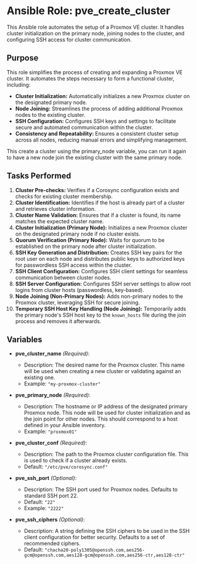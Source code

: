 # Ansible Role: pve_create_cluster

This Ansible role automates the setup of a Proxmox VE cluster. It handles cluster initialization on the primary node, joining nodes to the cluster, and configuring SSH access for cluster communication.

## Purpose

This role simplifies the process of creating and expanding a Proxmox VE cluster. It automates the steps necessary to form a functional cluster, including:

*   **Cluster Initialization:** Automatically initializes a new Proxmox cluster on the designated primary node.
*   **Node Joining:**  Streamlines the process of adding additional Proxmox nodes to the existing cluster.
*   **SSH Configuration:** Configures SSH keys and settings to facilitate secure and automated communication within the cluster.
*   **Consistency and Repeatability:** Ensures a consistent cluster setup across all nodes, reducing manual errors and simplifying management.

This create a cluster using the primary_node variable, you can run it again to have a new node join the existing cluster with the same primary node.

## Tasks Performed

1.  **Cluster Pre-checks:** Verifies if a Corosync configuration exists and checks for existing cluster membership.
2.  **Cluster Identification:** Identifies if the host is already part of a cluster and retrieves cluster information.
3.  **Cluster Name Validation:** Ensures that if a cluster is found, its name matches the expected cluster name.
4.  **Cluster Initialization (Primary Node):** Initializes a new Proxmox cluster on the designated primary node if no cluster exists.
5.  **Quorum Verification (Primary Node):** Waits for quorum to be established on the primary node after cluster initialization.
6.  **SSH Key Generation and Distribution:** Creates SSH key pairs for the root user on each node and distributes public keys to authorized keys for passwordless SSH access within the cluster.
7.  **SSH Client Configuration:** Configures SSH client settings for seamless communication between cluster nodes.
8.  **SSH Server Configuration:** Configures SSH server settings to allow root logins from cluster hosts (passwordless, key-based).
9.  **Node Joining (Non-Primary Nodes):** Adds non-primary nodes to the Proxmox cluster, leveraging SSH for secure joining.
10. **Temporary SSH Host Key Handling (Node Joining):** Temporarily adds the primary node's SSH host key to the `known_hosts` file during the join process and removes it afterwards.

## Variables

*   **pve\_cluster\_name** *(Required)*:
    *   Description: The desired name for the Proxmox cluster. This name will be used when creating a new cluster or validating against an existing one.
    *   Example: `"my-proxmox-cluster"`

*   **pve\_primary\_node** *(Required)*:
    *   Description: The hostname or IP address of the designated primary Proxmox node. This node will be used for cluster initialization and as the join point for other nodes. This should correspond to a host defined in your Ansible inventory.
    *   Example: `"proxmox01"`

*   **pve\_cluster\_conf** *(Required)*:
    *   Description: The path to the Proxmox cluster configuration file. This is used to check if a cluster already exists.
    *   Default: `"/etc/pve/corosync.conf"`

*   **pve\_ssh\_port** *(Optional)*:
    *   Description: The SSH port used for Proxmox nodes. Defaults to standard SSH port 22.
    *   Default: `"22"`
    *   Example: `"2222"`

*   **pve\_ssh\_ciphers** *(Optional)*:
    *   Description:  A string defining the SSH ciphers to be used in the SSH client configuration for better security. Defaults to a set of recommended ciphers.
    *   Default: `"chacha20-poly1305@openssh.com,aes256-gcm@openssh.com,aes128-gcm@openssh.com,aes256-ctr,aes128-ctr"`
